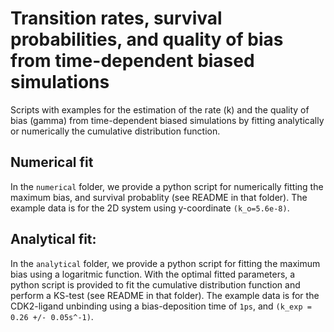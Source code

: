 # Transition rates, survival probabilities, and quality of bias from time-dependent biased simulations

Scripts with examples for the estimation of the rate (k) and the quality of bias (gamma) from time-dependent biased simulations by fitting analytically or numerically the cumulative distribution function.

## Numerical fit
In the `numerical` folder, we provide a python script for numerically fitting the maximum bias, and survival probablity (see README in that folder). The example data is for the 2D system using y-coordinate `(k_o=5.6e-8)`.

## Analytical fit: 
In the `analytical` folder, we provide a python script for fitting the maximum bias using a logaritmic function. With the optimal fitted parameters, a python script is provided to fit the cumulative distribution function and perform a KS-test (see README in that folder). The example data is for the CDK2-ligand unbinding using a bias-deposition time of `1ps`, and `(k_exp = 0.26 +/- 0.05s^-1)`.

